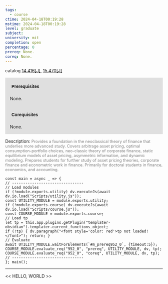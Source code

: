 ```yaml
---
tags:
  - course
ctime: 2024-04-18T00:19:28
mstime: 2024-04-18T00:19:28
level: graduate
subject: 
university: mit
completion: open
percentage: 0
prereq: None.
coreq: None.
---
```


catalog [14.416[J]](http://student.mit.edu/catalog/m14b.html#14.416), [15.470[J]](http://student.mit.edu/catalog/m15b.html#15.470)

<span style="display: block; padding: 15px; background-color: rgb(100, 100, 100, 0.2);"><font id="m_prereq952_0" style="display: block; font-family: Arial, sans-serif; font-weight: bold; padding: 5px">Prerequisites</font><br><span id="prereq952_0">None.</span></span>
<span style="display: block; padding: 15px; background-color: rgb(100, 100, 100, 0.2);"><font id="m_coreq952_0" style="display: block; font-family: Arial, sans-serif; font-weight: bold; padding: 5px">Corequisites</font><br><span id="coreq952_0">None.</span></span>

<font style="">Description:</font>
<font style="color: grey; font-size: 0.8rem;">Provides a foundation in the neoclassical theory of finance that underlies more advanced study. Covers arbitrage asset pricing, optimal consumption-portfolio choices, neo-classic theory of corporate finance, static equilibrium models of asset pricing, asymmetric information, and dynamic modeling. Prepares students for further study of asset pricing theories, corporate finance and econometric work in finance. Primarily for doctoral students in finance, economics, and accounting.</font>

```dataviewjs
const main = async _ => {
// --------------------------------
// Load modules
if (!module.exports.utility) dv.executeJs(await dv.io.load("Scripts/utility.js"));
const UTILITY_MODULE = module.exports.utility;
if (!module.exports.course) dv.executeJs(await dv.io.load("Scripts/course.js"));
const COURSE_MODULE = module.exports.course;
// Load tp
let tp = this.app.plugins.getPlugin("templater-obsidian").templater.current_functions_object;
if (!tp) { dv.paragraph("<font style='color: red'>tp not loaded!</font>"); return; }
// Evaluate
await UTILITY_MODULE.waitForElements(`#m_prereq952_0`, {timeout:5});
COURSE_MODULE.evaluate_req("952_0", "prereq", UTILITY_MODULE, dv, tp);
COURSE_MODULE.evaluate_req("952_0", "coreq", UTILITY_MODULE, dv, tp);
// --------------------------------
}; main();
```

---

<< HELLO, WORLD >>
